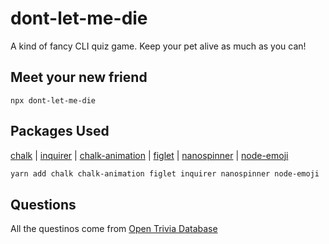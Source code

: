 # dont-let-me-die
A kind of fancy CLI quiz game. Keep your pet alive as much as you can! 


## Meet your new friend
```
npx dont-let-me-die
```

## Packages Used
[chalk](https://github.com/chalk/chalk) | 
[inquirer](https://github.com/SBoudrias/Inquirer.js) |
[chalk-animation](https://github.com/bokub/chalk-animation) |
[figlet](https://github.com/patorjk/figlet.js) |
[nanospinner](https://github.com/usmanyunusov/nanospinner) |
[node-emoji](https://github.com/omnidan/node-emoji)

```sh
yarn add chalk chalk-animation figlet inquirer nanospinner node-emoji
```

## Questions 
All the questinos come from [Open Trivia Database](https://opentdb.com/)